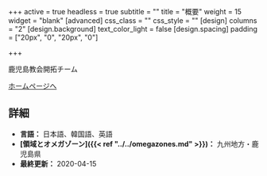 +++
active = true
headless = true
subtitle = ""
title = "概要"
weight = 15
widget = "blank"
[advanced]
css_class = ""
css_style = ""
[design]
columns = "2"
[design.background]
text_color_light = false
[design.spacing]
padding = ["20px", "0", "20px", "0"]

+++

鹿児島教会開拓チーム

[ホームページへ](http://hopekago.luna.weblife.me/index.html)

## 詳細

* **言語：** 日本語、韓国語、英語
* **[領域とオメガゾーン]({{< ref "../../omegazones.md" >}})：** 九州地方・鹿児島県
* **最終更新：** 2020-04-15

